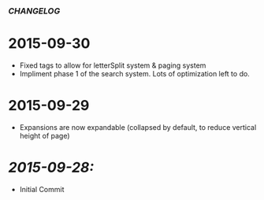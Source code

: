 ### _CHANGELOG_

# 2015-09-30
- Fixed tags to allow for letterSplit system & paging system
- Impliment phase 1 of the search system.  Lots of optimization left to do.

# 2015-09-29
- Expansions are now expandable (collapsed by default, to reduce vertical height of page)

# _2015-09-28:_
- Initial Commit
